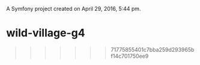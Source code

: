 A Symfony project created on April 29, 2016, 5:44 pm.
# wild-village-g4
>>>>>>> 71775855401c7bba259d293965bf14c701750ee9
